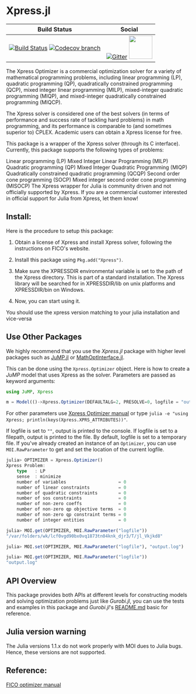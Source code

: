 # Xpress.jl

| **Build Status** | **Social** |
|:----------------:|:----------:|
| [![Build Status][build-img]][build-url] [![Codecov branch][codecov-img]][codecov-url] | [![Gitter][gitter-img]][gitter-url] [<img src="https://upload.wikimedia.org/wikipedia/commons/thumb/a/af/Discourse_logo.png/799px-Discourse_logo.png" width="64">][discourse-url] |


[build-img]: https://travis-ci.org/JuliaOpt/Xpress.jl.svg?branch=master
[build-url]: https://travis-ci.org/JuliaOpt/Xpress.jl
[codecov-img]: http://codecov.io/github/JuliaOpt/Xpress.jl/coverage.svg?branch=master
[codecov-url]: http://codecov.io/github/JuliaOpt/Xpress.jl?branch=master

[gitter-url]: https://gitter.im/JuliaOpt/JuMP-dev?utm_source=share-link&utm_medium=link&utm_campaign=share-link
[gitter-img]: https://badges.gitter.im/JuliaOpt/JuMP-dev.svg
[discourse-url]: https://discourse.julialang.org/c/domain/opt


The Xpress Optimizer is a commercial optimization solver for a variety of mathematical programming problems, including linear programming (LP), quadratic programming (QP), quadratically constrained programming (QCP), mixed integer linear programming (MILP), mixed-integer quadratic programming (MIQP), and mixed-integer quadratically constrained programming (MIQCP).

The Xpress solver is considered one of the best solvers (in terms of performance and success rate of tackling hard problems) in math programming, and its performance is comparable to (and sometimes superior to) CPLEX. Academic users can obtain a Xpress license for free.

This package is a wrapper of the Xpress solver (through its C interface). Currently, this package supports the following types of problems:

Linear programming (LP)
Mixed Integer Linear Programming (MILP)
Quadratic programming (QP)
Mixed Integer Quadratic Programming (MIQP)
Quadratically constrained quadratic programming (QCQP)
Second order cone programming (SOCP)
Mixed integer second order cone programming (MISOCP)
The Xpress wrapper for Julia is community driven and not officially supported by Xpress. If you are a commercial customer interested in official support for Julia from Xpress, let them know!

## Install:

Here is the procedure to setup this package:

1. Obtain a license of Xpress and install Xpress solver, following the instructions on FICO's website.

2. Install this package using `Pkg.add("Xpress")`.

3. Make sure the XPRESSDIR environmental variable is set to the path of the Xpress directory. This is part of a standard installation. The Xpress library will be searched for in XPRESSDIR/lib on unix platforms and XPRESSDIR/bin on Windows.

4. Now, you can start using it.

You should use the xpress version matching to your julia installation and vice-versa

## Use Other Packages

We highly recommend that you use the *Xpress.jl* package with higher level packages such as [JuMP.jl](https://github.com/JuliaOpt/JuMP.jl) or [MathOptInterface.jl](https://github.com/JuliaOpt/MathOptInterface.jl).

This can be done using the ``Xpress.Optimizer`` object. Here is how to create a *JuMP* model that uses Xpress as the solver. Parameters are passed as keyword arguments:
```julia
using JuMP, Xpress

m = Model(()->Xpress.Optimizer(DEFAULTALG=2, PRESOLVE=0, logfile = "output.log"))
```
For other parameters use [Xpress Optimizer manual](https://www.fico.com/fico-xpress-optimization/docs/latest/solver/optimizer/HTML/) or type `julia -e "using Xpress; println(keys(Xpress.XPRS_ATTRIBUTES))"`.

If logfile is set to `""`, output is printed to the console. If logfile is set to a filepath, output is printed to the file.
By default, logfile is set to a temporary file. If you've already created an instance of an `Optimizer`, you can use `MOI.RawParameter` to get and set the location of the current logfile.

```julia
julia> OPTIMIZER = Xpress.Optimizer()
Xpress Problem:
    type   : LP
    sense  : minimize
    number of variables                    = 0
    number of linear constraints           = 0
    number of quadratic constraints        = 0
    number of sos constraints              = 0
    number of non-zero coeffs              = 0
    number of non-zero qp objective terms  = 0
    number of non-zero qp constraint terms = 0
    number of integer entities             = 0

julia> MOI.get(OPTIMIZER, MOI.RawParameter("logfile"))
"/var/folders/wk/lcf0vgd90bx0vq1873tn04knk_djr3/T/jl_Vkjkd8"

julia> MOI.set(OPTIMIZER, MOI.RawParameter("logfile"), "output.log")

julia> MOI.get(OPTIMIZER, MOI.RawParameter("logfile"))
"output.log"
```

## API Overview

This package provides both APIs at different levels for constructing models and solving optimization problems just like *Gurobi.jl*, you can use the tests and examples in this package and *Gurobi.jl*'s [README.md](https://github.com/JuliaOpt/Gurobi.jl) basic for reference.

## Julia version warning

The Julia versions 1.1.x do not work properly with MOI dues to Julia bugs. Hence, these versions are not supported.

## Reference:

[FICO optimizer manual](https://www.fico.com/fico-xpress-optimization/docs/latest/solver/optimizer/HTML)
